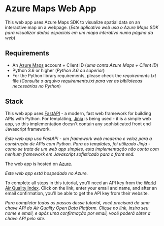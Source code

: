 # Azure Maps Web App

This web app uses Azure Maps SDK to visualize spatial data on an interactive map on a webpage.
(_Este aplicativo web usa o Azure Maps SDK para visualizar dados espaciais em um mapa interativo numa página da web_)

## Requirements

- An [Azure Maps](./APIKEY.md) account + Client ID (_uma conta Azure Maps + Client ID_)
- Python 3.6 or higher (_Python 3.6 ou superior_)
- For the Python library requirements, please check the _requirements.txt_ file (_Consulte o arquivo requirements.txt para ver as bibliotecas necessárias no Python_)

## Stack

This web app uses [FastAPI](https://fastapi.tiangolo.com/) - a modern, fast web framework for building APIs with Python. For templating, [Jinja](https://jinja.palletsprojects.com/en/2.11.x/) is being used - it is a simple web app, so this implementation doesn't contain any sophisticated front end Javascript framework.

_Este web app usa FastAPI - um framework web moderno e veloz para a construção de APIs com Python. Para os templates, foi utilizado Jinja - como se trata de um web app simples, esta implementação não conta com nenhum framework em Javascript sofisticado para o front end._

The web app is hosted on [Azure](https://portal.azure.com/).

_Este web app está hospedado no Azure._

To complete all steps in this tutorial, you'll need an API key from the [World Air Quality Index](https://aqicn.org/data-platform/token/#/). Click on the link, enter your email and name, and after an email confirmation, you'll be able to get the API key from their website.

_Para completar todos os passos desse tutorial, você precisará de uma chave API do Air Quality Open Data Platform. Clique no link, insira seu nome e email, e após uma confirmação por email, você poderá obter a chave API pelo site._
